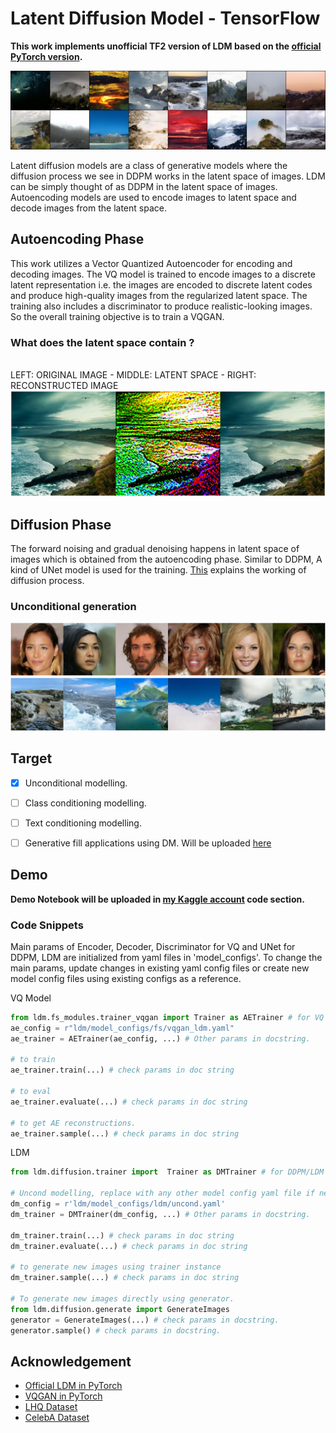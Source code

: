 # Latent Diffusion Model - TensorFlow

**This work implements unofficial TF2 version of LDM based on the [official PyTorch version](https://github.com/CompVis/latent-diffusion).**

<img src='results/lhq_uncond5.png'>

Latent diffusion models are a class of generative models where the diffusion process we see in DDPM works in the latent space of images. LDM can be simply thought of as DDPM in the latent space of images. Autoencoding models are used to encode images to latent space and decode images from the latent space.

## Autoencoding Phase
This work utilizes a Vector Quantized Autoencoder for encoding and decoding images. The VQ model is trained to encode images to a discrete latent representation i.e. the images are encoded to discrete latent codes and produce high-quality images from the regularized latent space. The training also includes a discriminator to produce realistic-looking images. So the overall training objective is to train a VQGAN. 

### What does the latent space contain ?
<br> LEFT: ORIGINAL IMAGE       -          MIDDLE: LATENT SPACE            -             RIGHT: RECONSTRUCTED IMAGE
<img src='results/Latent&Recons.png'>



## Diffusion Phase 
The forward noising and gradual denoising happens in latent space of images which is obtained from the autoencoding phase. Similar to DDPM, A kind of UNet model is used for the training. [This](https://lilianweng.github.io/posts/2021-07-11-diffusion-models/) explains the working of diffusion process. 

### Unconditional generation

<img src='results/celeb_uncond.png'>
<img src='results/lhq_uncond.png'>


## Target
* [x]  Unconditional modelling. <br>
* [ ] Class conditioning modelling. <br>
* [ ] Text conditioning modelling. <br>
* [ ] Generative fill applications using DM. Will be uploaded [here](https://github.com/NITHISHM2410/diffusion-model-tf-generativefill) <br>



## Demo

**Demo Notebook will be uploaded in [my Kaggle account](https://www.kaggle.com/nithishm2410) code section.**
<br>

### Code Snippets
Main params of Encoder, Decoder, Discriminator for VQ and UNet for DDPM, LDM are initialized from yaml files in 'model_configs'.
To change the main params, update changes in existing yaml config files or create new model config files using existing configs as a reference.


VQ Model
```python
from ldm.fs_modules.trainer_vqgan import Trainer as AETrainer # for VQ
ae_config = r"ldm/model_configs/fs/vqgan_ldm.yaml" 
ae_trainer = AETrainer(ae_config, ...) # Other params in docstring.

# to train
ae_trainer.train(...) # check params in doc string

# to eval
ae_trainer.evaluate(...) # check params in doc string

# to get AE reconstructions.
ae_trainer.sample(...) # check params in doc string
```


LDM
```python
from ldm.diffusion.trainer import  Trainer as DMTrainer # for DDPM/LDM

# Uncond modelling, replace with any other model config yaml file if needed.
dm_config = r'ldm/model_configs/ldm/uncond.yaml' 
dm_trainer = DMTrainer(dm_config, ...) # Other params in docstring.

dm_trainer.train(...) # check params in doc string
dm_trainer.evaluate(...) # check params in doc string

# to generate new images using trainer instance
dm_trainer.sample(...) # check params in doc string

# To generate new images directly using generator. 
from ldm.diffusion.generate import GenerateImages
generator = GenerateImages(...) # check params in docstring.
generator.sample() # check params in docstring.
```

## Acknowledgement
- [Official LDM in PyTorch](https://github.com/CompVis/latent-diffusion)
- [VQGAN in PyTorch](https://github.com/CompVis/taming-transformers)
- [LHQ Dataset](https://universome.github.io/alis)
- [CelebA Dataset](https://www.kaggle.com/datasets/badasstechie/celebahq-resized-256x256)




